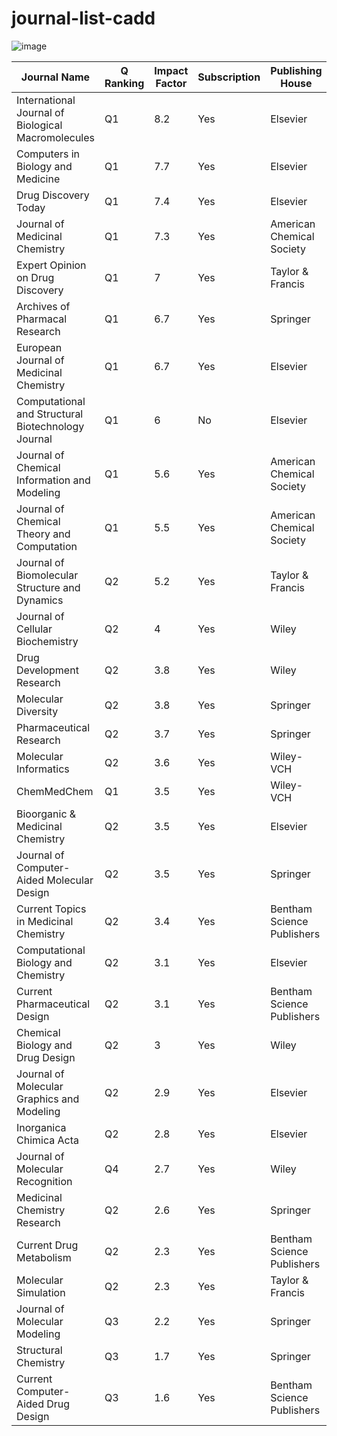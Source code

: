 # journal-list-cadd

![image](https://github.com/yboulaamane/journal-list-cadd/assets/7014404/789c8c4a-0df5-4802-b3f3-b19c6c594ce5)


| Journal Name                                      | Q Ranking | Impact Factor | Subscription | Publishing House                 | URL                                                                                   |
|---------------------------------------------------|-----------|--------------|--------------|---------------------------------|---------------------------------------------------------------------------------------|
| International Journal of Biological Macromolecules | Q1        | 8.2          | Yes          | Elsevier                        | [Link](https://www.sciencedirect.com/journal/international-journal-of-biological-macromolecules)                            |
| Computers in Biology and Medicine                 | Q1        | 7.7          | Yes          | Elsevier                        | [Link](https://www.sciencedirect.com/journal/computers-in-biology-and-medicine)                                            |
| Drug Discovery Today                              | Q1        | 7.4          | Yes          | Elsevier                        | [Link](https://www.journals.elsevier.com/drug-discovery-today)                                                                  |
| Journal of Medicinal Chemistry                    | Q1        | 7.3          | Yes          | American Chemical Society       | [Link](https://pubs.acs.org/journal/jmcmar)                                                               |
| Expert Opinion on Drug Discovery                  | Q1        | 7            | Yes          | Taylor & Francis                | [Link](https://www.tandfonline.com/action/journalInformation?show=journalMetrics&journalCode=iedc20)                             |
| Archives of Pharmacal Research                    | Q1        | 6.7          | Yes          | Springer                        | [Link](https://www.springer.com/journal/12272)                                                                                        |
| European Journal of Medicinal Chemistry           | Q1        | 6.7          | Yes          | Elsevier                        | [Link](https://www.sciencedirect.com/journal/european-journal-of-medicinal-chemistry)                                             |
| Computational and Structural Biotechnology Journal | Q1        | 6            | No           | Elsevier                        | [Link](https://www.journals.elsevier.com/computational-and-structural-biotechnology-journal)                              |
| Journal of Chemical Information and Modeling      | Q1        | 5.6          | Yes          | American Chemical Society       | [Link](https://pubs.acs.org/journal/jcisd8)                                                               |
| Journal of Chemical Theory and Computation        | Q1        | 5.5          | Yes          | American Chemical Society       | [Link](https://pubs.acs.org/journal/jctcce)                                                               |
| Journal of Biomolecular Structure and Dynamics    | Q2        | 5.2          | Yes          | Taylor & Francis                | [Link](https://www.tandfonline.com/toc/tbsd20/current)                                                                                 |
| Journal of Cellular Biochemistry                  | Q2        | 4            | Yes          | Wiley                           | [Link](https://onlinelibrary.wiley.com/journal/10974644)                                                                                 |
| Drug Development Research                          | Q2        | 3.8          | Yes          | Wiley                           | [Link](https://onlinelibrary.wiley.com/journal/10982299)                                                                                 |
| Molecular Diversity                                | Q2        | 3.8          | Yes          | Springer                        | [Link](https://www.springer.com/journal/11030)                                                                                        |
| Pharmaceutical Research                            | Q2        | 3.7          | Yes          | Springer                        | [Link](https://www.springer.com/journal/11095)                                                                                        |
| Molecular Informatics                              | Q2        | 3.6          | Yes          | Wiley-VCH                       | [Link](https://onlinelibrary.wiley.com/journal/18681751)                                                                                |
| ChemMedChem                                       | Q1        | 3.5          | Yes          | Wiley-VCH                       | [Link](https://chemistry-europe.onlinelibrary.wiley.com/journal/18607187)                                                              |
| Bioorganic & Medicinal Chemistry                   | Q2        | 3.5          | Yes          | Elsevier                        | [Link](https://www.journals.elsevier.com/bioorganic-and-medicinal-chemistry)                                                           |
| Journal of Computer-Aided Molecular Design        | Q2        | 3.5          | Yes          | Springer                        | [Link](https://www.springer.com/journal/10822)                                                                                         |
| Current Topics in Medicinal Chemistry             | Q2        | 3.4          | Yes          | Bentham Science Publishers       | [Link](https://benthamscience.com/journals/current-topics-in-medicinal-chemistry/)                                                      |
| Computational Biology and Chemistry               | Q2        | 3.1          | Yes          | Elsevier                        | [Link](https://www.sciencedirect.com/journal/computational-biology-and-chemistry)                                                      |
| Current Pharmaceutical Design                      | Q2        | 3.1          | Yes          | Bentham Science Publishers       | [Link](https://benthamscience.com/journals/current-pharmaceutical-design/)                                                            |
| Chemical Biology and Drug Design                   | Q2        | 3            | Yes          | Wiley                           | [Link](https://onlinelibrary.wiley.com/journal/17470285)                                                                                |
| Journal of Molecular Graphics and Modeling        | Q2        | 2.9          | Yes          | Elsevier                        | [Link](https://www.sciencedirect.com/journal/journal-of-molecular-graphics-and-modelling)                                               |
| Inorganica Chimica Acta                            | Q2        | 2.8          | Yes          | Elsevier                        | [Link](https://www.sciencedirect.com/journal/inorganica-chimica-acta)                                                                    |
| Journal of Molecular Recognition                    | Q4        | 2.7          | Yes          | Wiley                           | [Link](https://onlinelibrary.wiley.com/journal/10991352)                                                                                |
| Medicinal Chemistry Research                        | Q2        | 2.6          | Yes          | Springer                        | [Link](https://www.springer.com/journal/44)                                                                                           |
| Current Drug Metabolism                            | Q2        | 2.3          | Yes          | Bentham Science Publishers       | [Link](https://benthamscience.com/journals/current-drug-metabolism/)                                                                    |
| Molecular Simulation                                | Q2        | 2.3          | Yes          | Taylor & Francis                | [Link](https://www.tandfonline.com/toc/gmos20/current)                                                                                  |
| Journal of Molecular Modeling                      | Q3        | 2.2          | Yes          | Springer                        | [Link](https://www.springer.com/journal/894)                                                                                          |
| Structural Chemistry                                | Q3        | 1.7          | Yes          | Springer                        | [Link](https://www.springer.com/journal/11224)                                                                                         |
| Current Computer-Aided Drug Design                 | Q3        | 1.6          | Yes          | Bentham Science Publishers       | [Link](https://benthamscience.com/journals/current-computer-aided-drug-design/)                                                         |
